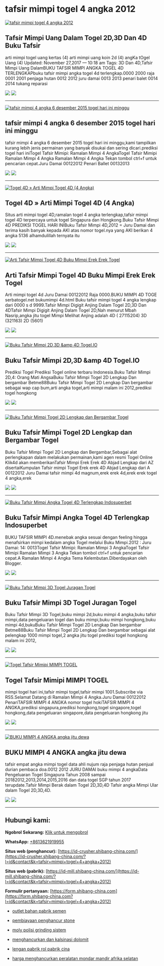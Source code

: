 # tafsir mimpi togel 4 angka 2012

<a href="https://swt.shibang-china.com/?l=id&img&k=tafsir+mimpi+togel+4+angka+2012" target="_blank">![tafsir mimpi togel 4 angka 2012](http://static.shibang-china.com/all-800x300/1142.jpg)</a>

## Tafsir Mimpi Uang Dalam Togel 2D,3D Dan 4D Buku Tafsir
arti mimpi togel uang kertas (4) arti mimpi uang koin 2d (4) angKa tOgel Uang (4) Updated: November 27,2017 — 10:18 am Tags: 3D Dan 4D,Tafsir Mimpi Uang DalamBUKU TAFSIR MIMPI ANGKA TOGEL 4D TERLENGKAPbuku tafsir mimpi angka togel 4d terlengkap.0000 2000 raja 0001 2001 penjaga hutan 0012 2012 juru damai 0013 2013 penari balet 0014 2014 tukang reparasi


<a href="https://whatsapp.shibangsoft.com/WhatsApp.php" target="_blank" title="WhatsApp">![](http://static.shibang-china.com/icon/whatsapp.png)</a> <a href="https://swt.shibang-china.com/?l=id&icon&k=tafsir+mimpi+togel+4+angka+2012" target="_blank">![](http://static.shibang-china.com/icon/chat-id.png)</a>

---

<a href="https://swt.shibang-china.com/?l=id&img&k=tafsir+mimpi+togel+4+angka+2012" target="_blank">![tafsir mimpi 4 angka 6 desember 2015 togel hari ini minggu](http://static.shibang-china.com/all-800x300/629.jpg)</a>

## tafsir mimpi 4 angka 6 desember 2015 togel hari ini minggu
tafsir mimpi 4 angka 6 desember 2015 togel hari ini minggu,kami tampilkan kurang lebih jenis permainan yang banyak disukai dan sering dicari.prediksi togel hari iniTogel Tafsir Mimipi: Ramalan Mimpi 4 AngkaTogel Tafsir Mimipi Ramalan Mimpi 4 Angka Ramalan Mimpi 4 Angka Tekan tombol ctrl+f untuk pencarian cepat.Juru Damai 00122012 Penari Ballet 00132013


<a href="https://whatsapp.shibangsoft.com/WhatsApp.php" target="_blank" title="WhatsApp">![](http://static.shibang-china.com/icon/whatsapp.png)</a> <a href="https://swt.shibang-china.com/?l=id&icon&k=tafsir+mimpi+togel+4+angka+2012" target="_blank">![](http://static.shibang-china.com/icon/chat-id.png)</a>

---

<a href="https://swt.shibang-china.com/?l=id&img&k=tafsir+mimpi+togel+4+angka+2012" target="_blank">![Togel 4D » Arti Mimpi Togel 4D (4 Angka)](http://static.shibang-china.com/all-800x300/733.jpg)</a>

## Togel 4D » Arti Mimpi Togel 4D (4 Angka)
Situs arti mimpi togel 4D,ramalan togel 4 angka terlengkap,tafsir mimpi togel 4D terpercaya untuk togel Singapura dan Hongkong.Buku Tafsir Mimpi 4D PREDIKSI TOGEL HARI INIBuku Tafsir Mimpi 4D,2012 = Juru Damai dan terima kasih banyak kepada AKI atas nomor togel.nya yang AKI berikan 4 angka 5136 alhamdulillah ternyata itu


<a href="https://whatsapp.shibangsoft.com/WhatsApp.php" target="_blank" title="WhatsApp">![](http://static.shibang-china.com/icon/whatsapp.png)</a> <a href="https://swt.shibang-china.com/?l=id&icon&k=tafsir+mimpi+togel+4+angka+2012" target="_blank">![](http://static.shibang-china.com/icon/chat-id.png)</a>

---

<a href="https://swt.shibang-china.com/?l=id&img&k=tafsir+mimpi+togel+4+angka+2012" target="_blank">![Arti Tafsir Mimpi Togel 4D Buku Mimpi Erek Erek Togel](http://static.shibang-china.com/all-800x300/1282.jpg)</a>

## Arti Tafsir Mimpi Togel 4D Buku Mimpi Erek Erek Togel
Arti mimpi togel 4d Juru Damai 00122012 Raja 0000.BUKU MIMPI 4D TOGE serbatogel.net bukumimpi 4d.html Buku tafsir mimpi togel 4 angka lengkap dari 0000 s d 9999.Tafsir Mimpi Digigit Anjing Dalam Togel 2D,3D Dan 4DTafsir Mimpi Digigit Anjing Dalam Togel 2D,Nah menurut Mbah Nasrip,angka jitu togel Mimpi Melihat Anjing adalah 4D ( 27115204) 3D (321163) 2D (5601)


<a href="https://whatsapp.shibangsoft.com/WhatsApp.php" target="_blank" title="WhatsApp">![](http://static.shibang-china.com/icon/whatsapp.png)</a> <a href="https://swt.shibang-china.com/?l=id&icon&k=tafsir+mimpi+togel+4+angka+2012" target="_blank">![](http://static.shibang-china.com/icon/chat-id.png)</a>

---

<a href="https://swt.shibang-china.com/?l=id&img&k=tafsir+mimpi+togel+4+angka+2012" target="_blank">![Buku Tafsir Mimpi 2D,3D &amp 4D Togel.IO](http://static.shibang-china.com/all-800x300/1163.jpg)</a>

## Buku Tafsir Mimpi 2D,3D &amp 4D Togel.IO
Prediksi Togel Prediksi Togel online terbaru Indonesia.Buku Tafsir Mimpi 2D,4: Orang Mati AngsaBuku Tafsir Mimpi Togel 2D Lengkap Dan bergambar Betme88Buku Tafsir Mimpi Togel 2D Lengkap Dan bergambar sebagai wap cap bum,arti angka togel,arti mimpi malam ini 2012,prediksi togel hongkong


<a href="https://whatsapp.shibangsoft.com/WhatsApp.php" target="_blank" title="WhatsApp">![](http://static.shibang-china.com/icon/whatsapp.png)</a> <a href="https://swt.shibang-china.com/?l=id&icon&k=tafsir+mimpi+togel+4+angka+2012" target="_blank">![](http://static.shibang-china.com/icon/chat-id.png)</a>

---

<a href="https://swt.shibang-china.com/?l=id&img&k=tafsir+mimpi+togel+4+angka+2012" target="_blank">![Buku Tafsir Mimpi Togel 2D Lengkap dan Bergambar Togel](http://static.shibang-china.com/all-800x300/106.jpg)</a>

## Buku Tafsir Mimpi Togel 2D Lengkap dan Bergambar Togel
Buku Tafsir Mimpi Togel 2D Lengkap dan Bergambar,Sebagai alat perlengkapan dalam melakukan permainan,kami agen resmi Togel Online Klik4d akan memberikanTafsir Mimpi Erek Erek 4D Abjad Lengkap dari AZ disertaiKumpulan Tafsir mimpi Togel Erek erek 4D Abjad Lengkap dari A 00122012 Juru Damai tafsir mimpi 4d magnum,erek erek 4d,erek erek togel 4 angka,erek


<a href="https://whatsapp.shibangsoft.com/WhatsApp.php" target="_blank" title="WhatsApp">![](http://static.shibang-china.com/icon/whatsapp.png)</a> <a href="https://swt.shibang-china.com/?l=id&icon&k=tafsir+mimpi+togel+4+angka+2012" target="_blank">![](http://static.shibang-china.com/icon/chat-id.png)</a>

---

<a href="https://swt.shibang-china.com/?l=id&img&k=tafsir+mimpi+togel+4+angka+2012" target="_blank">![Buku Tafsir Mimpi Angka Togel 4D Terlengkap Indosuperbet](http://static.shibang-china.com/all-800x300/1499.jpg)</a>

## Buku Tafsir Mimpi Angka Togel 4D Terlengkap Indosuperbet
BUKU TAFSIR MIMPI 4D.menebak angka sesuai dengan feeling hingga menafsirkan mimpi kedalam angka Togel melalui Buku Mimpi.2012 : Juru Damai: 14: 0013Togel Tafsir Mimipi: Ramalan Mimpi 3 AngkaTogel Tafsir Mimipi Ramalan Mimpi 3 Angka Tekan tombol ctrl+f untuk pencarian cepat.A Ramalan Mimpi 4 Angka Tema Kelembutan.Diberdayakan oleh Blogger.


<a href="https://whatsapp.shibangsoft.com/WhatsApp.php" target="_blank" title="WhatsApp">![](http://static.shibang-china.com/icon/whatsapp.png)</a> <a href="https://swt.shibang-china.com/?l=id&icon&k=tafsir+mimpi+togel+4+angka+2012" target="_blank">![](http://static.shibang-china.com/icon/chat-id.png)</a>

---

<a href="https://swt.shibang-china.com/?l=id&img&k=tafsir+mimpi+togel+4+angka+2012" target="_blank">![Buku Tafsir Mimpi 3D Togel Juragan Togel](http://static.shibang-china.com/all-800x300/1380.jpg)</a>

## Buku Tafsir Mimpi 3D Togel Juragan Togel
Buku Tafsir Mimpi 3D Togel,buku mimpi 2d,buku mimpi 4 angka,buku tafsir mimpi,data pengeluaran togel dan buku mimpi,buku mimpi hongkong,buku mimpi 4d,bukuBuku Tafsir Mimpi Togel 2D Lengkap Dan bergambar Betme88Buku Tafsir Mimpi Togel 2D Lengkap Dan bergambar sebagai alat pelengkap 1000 mimpi togel,2 angka jitu togel prediksi togel hongkong malam ini 2012,


<a href="https://whatsapp.shibangsoft.com/WhatsApp.php" target="_blank" title="WhatsApp">![](http://static.shibang-china.com/icon/whatsapp.png)</a> <a href="https://swt.shibang-china.com/?l=id&icon&k=tafsir+mimpi+togel+4+angka+2012" target="_blank">![](http://static.shibang-china.com/icon/chat-id.png)</a>

---

<a href="https://swt.shibang-china.com/?l=id&img&k=tafsir+mimpi+togel+4+angka+2012" target="_blank">![Togel Tafsir Mimipi MIMPI TOGEL](http://static.shibang-china.com/all-800x300/869.jpg)</a>

## Togel Tafsir Mimipi MIMPI TOGEL
mimpi togel hari ini,tafsir mimpi togel,tafsir mimpi 1001.Subscribe via RSS.Selamat Datang di Ramalan Mimpi 4 Angka.Juru Damai 00122012 PenariTAFSIR MIMPI 4 ANGKA nomor togel hokiTAFSIR MIMPI 4 ANGKA,prediksi singapura,prediksi hongkong,togel singapore,togel hongkong,data pengeluaran singapore,data pengeluaran hongkong jitu


<a href="https://whatsapp.shibangsoft.com/WhatsApp.php" target="_blank" title="WhatsApp">![](http://static.shibang-china.com/icon/whatsapp.png)</a> <a href="https://swt.shibang-china.com/?l=id&icon&k=tafsir+mimpi+togel+4+angka+2012" target="_blank">![](http://static.shibang-china.com/icon/chat-id.png)</a>

---

<a href="https://swt.shibang-china.com/?l=id&img&k=tafsir+mimpi+togel+4+angka+2012" target="_blank">![BUKU MIMPI 4 ANGKA angka jitu dewa](http://static.shibang-china.com/all-800x300/417.jpg)</a>

## BUKU MIMPI 4 ANGKA angka jitu dewa
tafsir empat angka mimpi togel data ahli nujum raja penjaga hutan penjual durian pembaca doa.0012 2012 JURU DAMAI buku mimpi 4 angkaData Pengeluaran Togel Singapura Tahun 2008 sampai 20182012,2013,2014,2015,2016 dan data togel SGP tahun 2017 terupdate.Tafsir Mimpi Berak dalam Togel 2D,3D,4D Tafsir angka Mimpi Ular dalam Togel 2D,3D,4D.


<a href="https://whatsapp.shibangsoft.com/WhatsApp.php" target="_blank" title="WhatsApp">![](http://static.shibang-china.com/icon/whatsapp.png)</a> <a href="https://swt.shibang-china.com/?l=id&icon&k=tafsir+mimpi+togel+4+angka+2012" target="_blank">![](http://static.shibang-china.com/icon/chat-id.png)</a>

---
## Hubungi kami:

**Ngobrol Sekarang:** [Klik untuk mengobrol](https://swt.shibang-china.com?l=id&contact&k=tafsir+mimpi+togel+4+angka+2012)

**WhatsApp:**  [+8613621919955](https://whatsapp.shibangsoft.com/WhatsApp.php)

**Situs web (penghancur):** [https://id-crusher.shibang-china.com/](https://id-crusher.shibang-china.com/?l=id&contact&k=tafsir+mimpi+togel+4+angka+2012)

**Situs web (pabrik):** [https://id-mill.shibang-china.com/](https://id-mill.shibang-china.com/?l=id&contact&k=tafsir+mimpi+togel+4+angka+2012)

**Formulir pertanyaan:** [https://form.shibang-china.com](https://form.shibang-china.com?l=id&contact&k=tafsir+mimpi+togel+4+angka+2012)

* [outlet bahan pabrik semen](../50/outlet%20bahan%20pabrik%20semen.md)

* [pembiayaan penghancur stone](../43/pembiayaan%20penghancur%20stone.md)

* [moly polisi grinding sistem](../47/moly%20polisi%20grinding%20sistem.md)

* [menghancurkan dan kalsinasi dolomit](../42/menghancurkan%20dan%20kalsinasi%20dolomit.md)

* [lengan pabrik rol pabrik cina](../48/lengan%20pabrik%20rol%20pabrik%20cina.md)

* [harga menghancurkan peralatan mondar mandir afrika selatan](../47/harga%20menghancurkan%20peralatan%20mondar%20mandir%20afrika%20selatan.md)